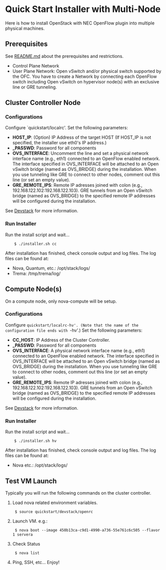 Quick Start Installer with Multi-Node
=====================================

Here is how to install OpenStack with NEC OpenFlow plugin into multiple physical machines.


Prerequisites
-------------

See [README.md][quickstart-single] about the prerequisites and restrictions.

* Control Plane Network
* User Plane Network: Open vSwitch and/or physical switch supported by the OFC.
  You have to create a Network by connecting each OpenFlow switch including
  Open vSwitch on hypervisor node(s) with an exclusive line or GRE tunneling.

Cluster Controller Node
-----------------------

### Configurations

Configure `quickstart/localrc'.  Set the following parameters:

* **HOST_IP**: (Option) IP Address of the target HOST
  (If HOST_IP is not specified, the installer use eth0's IP address.)
* **_PASSWD**: Password for all components
* **OVS_INTERFACE**: Uncomment the line and set a physical network interface name
  (e.g., eth1) connected to an OpenFlow enabled network.
  The interface specified in OVS_INTERFACE will be attached to an Open vSwitch bridge
  (named as OVS_BRIDGE) during the installation. When you use tunneling like GRE
  to connect to other nodes, comment out this line (or set an empty value).
* **GRE_REMOTE_IPS**: Remote IP adresses joined with colon
  (e.g., 192.168.122.102:192.168.122.103).
  GRE tunnels from an Open vSwitch bridge (named as OVS_BRIDGE) to
  the specified remote IP addresses will be configured during the installation.

See [Devstack][devstack] for more information.

### Run Installer

Run the install script and wait...

        $ ./installer.sh cc

After installation has finished, check console output and log files.
The log files can be found at:

* Nova, Quantum, etc.: /opt/stack/logs/
* Trema:   /tmp/trema/log/


Compute Node(s)
---------------

On a compute node, only nova-compute will be setup.

### Configurations

Configure `quickstart/localrc-hv'. (Note that the name of the configuration
file ends with `-hv'.) Set the following parameters:

* **CC_HOST**: IP Address of the Cluster Controller.
* **_PASSWD**: Password for all components
* **OVS_INTERFACE**: A physical network interface name
  (e.g., eth1) connected to an OpenFlow enabled network.
  The interface specified in OVS_INTERFACE will be attached to an Open vSwitch bridge
  (named as OVS_BRIDGE) during the installation. When you use tunneling like GRE
  to connect to other nodes, comment out this line (or set an empty value).
* **GRE_REMOTE_IPS**: Remote IP adresses joined with colon
  (e.g., 192.168.122.102:192.168.122.103).
  GRE tunnels from an Open vSwitch bridge (named as OVS_BRIDGE) to
  the specified remote IP addresses will be configured during the installation.

See [Devstack][devstack] for more information.

### Run Installer

Run the install script and wait...

        $ ./installer.sh hv

After installation has finished, check console output and log files.
The log files can be found at:

* Nova etc.: /opt/stack/logs/


Test VM Launch
--------------

Typically you will run the following commands on the cluster controller.

1. Load nova related environment variables.

        $ source quickstart/devstack/openrc

2. Launch VM.
   e.g.:

        $ nova boot --image 450b13ca-c9d1-4990-a736-55e761c6c505 --flavor 1 servera

3. Check Status

        $ nova list

4. Ping, SSH, etc...  Enjoy!

[devstack]: http://devstack.org/
[quickstart-single]: https://github.com/nec-openstack/quantum-openflow-plugin/blob/master/quickstart/README.md
[quickstart-multi]: https://github.com/nec-openstack/quantum-openflow-plugin/blob/master/quickstart/README-multinode.md

